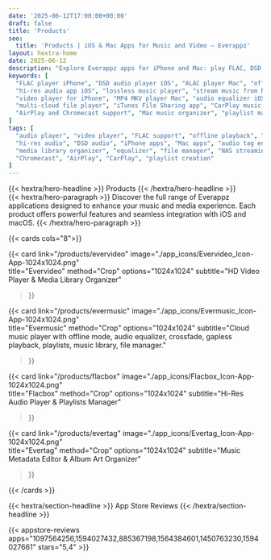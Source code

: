 ```yaml
---
date: '2025-06-12T17:00:00+00:00'
draft: false
title: 'Products'
seo:
  title: 'Products | iOS & Mac Apps for Music and Video – Everappz'
layout: hextra-home
date: 2025-06-12
description: "Explore Everappz apps for iPhone and Mac: play FLAC, DSD, APE, and ALAC, stream from cloud storage or NAS, download music and videos, edit tags, and customize playback with equalizer and playlist tools."
keywords: [
  "FLAC player iPhone", "DSD audio player iOS", "ALAC player Mac", "offline music player iPhone", 
  "hi-res audio app iOS", "lossless music player", "stream music from NAS", "cloud music player", 
  "video player for iPhone", "MP4 MKV player Mac", "audio equalizer iOS", "metadata tag editor iPhone", 
  "multi-cloud file player", "iTunes File Sharing app", "CarPlay music app", 
  "AirPlay and Chromecast support", "Mac music organizer", "playlist manager iOS"
]
tags: [
  "audio player", "video player", "FLAC support", "offline playback", "cloud streaming", 
  "hi-res audio", "DSD audio", "iPhone apps", "Mac apps", "audio tag editor", 
  "media library organizer", "equalizer", "file manager", "NAS streaming", 
  "Chromecast", "AirPlay", "CarPlay", "playlist creation"
]
---
```


<div class="hx:w-full hx:max-w-screen-lg hx:mx-auto hx:flex hx:flex-col hx:items-center hx:justify-center hx:text-center">

<div class="hx:mt-6 hx:mb-6">
{{< hextra/hero-headline >}}
 Products
{{< /hextra/hero-headline >}}
</div>

<div class="hx:mb-6">
{{< hextra/hero-paragraph >}}
Discover the full range of Everappz applications designed to enhance your music and media experience.  
Each product offers powerful features and seamless integration with iOS and macOS.  
{{< /hextra/hero-paragraph >}}
</div>

</div>


<div class="hx:mt-6"></div>

<div class="hx:w-full">

{{< cards cols="8">}}

  {{< card 
    link="/products/evervideo"
    image="./app_icons/Evervideo_Icon-App-1024x1024.png"   
    title="Evervideo" 
    method="Crop"
    options="1024x1024"
    subtitle="HD Video Player & Media Library Organizer" 
  >}}

  {{< card 
    link="/products/evermusic"
    image="./app_icons/Evermusic_Icon-App-1024x1024.png"  
    title="Evermusic" 
    method="Crop"
    options="1024x1024"
    subtitle="Cloud music player with offline mode, audio equalizer, crossfade, gapless playback, playlists, music library, file manager." 
  >}}

  {{< card 
    link="/products/flacbox"
    image="./app_icons/Flacbox_Icon-App-1024x1024.png"   
    title="Flacbox" 
    method="Crop"
    options="1024x1024"
    subtitle="Hi-Res Audio Player & Playlists Manager" 
  >}}

  {{< card 
    link="/products/evertag"
    image="./app_icons/Evertag_Icon-App-1024x1024.png"  
    title="Evertag" 
    method="Crop"
    options="1024x1024"
    subtitle="Music Metadata Editor & Album Art Organizer" 
  >}}

{{< /cards >}}

</div>


<div class="hx:mt-6"></div>

{{< hextra/section-headline >}}
App Store Reviews
{{< /hextra/section-headline >}}

<div class="hx:mt-6"></div>

<div class="hx:w-full">
{{< appstore-reviews apps="1097564256,1594027432,885367198,1564384601,1450763230,1594027661" stars="5,4" >}}
</div>
